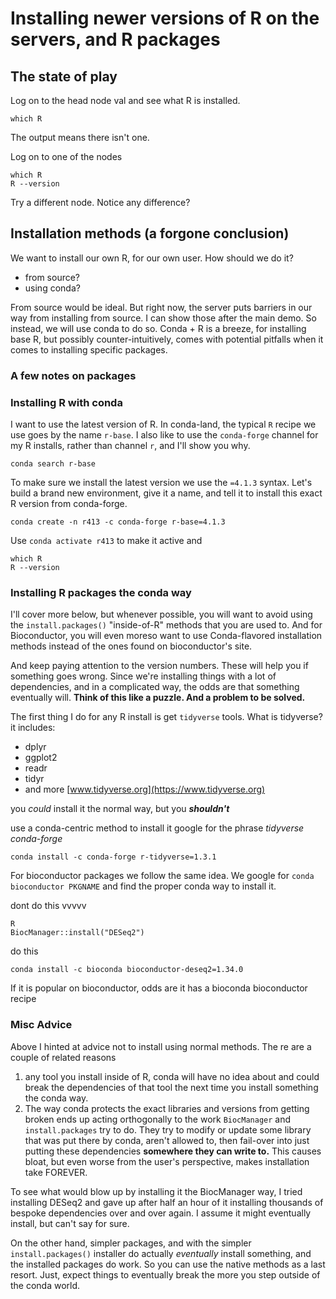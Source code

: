 # Installing newer versions of R on the servers, and R packages

## The state of play

Log on to the head node val and see what R is installed.

```which R```

The output means there isn't one.

Log on to one of the nodes

```
which R
R --version
```

Try a different node. Notice any difference?


## Installation methods (a forgone conclusion)

We want to install our own R, for our own user. How should we do it?

- from source?
- using conda?

From source would be ideal. But right now, the server puts barriers in our way from installing from source. I can show those after the main demo. So instead, we will use conda to do so. Conda + R is a breeze, for installing base R, but possibly counter-intuitively, comes with potential pitfalls when it comes to installing specific packages. 

### A few notes on packages



### Installing R with conda

I want to use the latest version of R. In conda-land, the typical `R` recipe we use goes by the name `r-base`. I also like to use the `conda-forge` channel for my R installs, rather than channel `r`, and I'll show you why.

```
conda search r-base
```

To make sure we install the latest version we use the `=4.1.3` syntax. Let's build a brand new environment, give it a name, and tell it to install this exact R version from conda-forge.

```conda create -n r413 -c conda-forge r-base=4.1.3```

Use `conda activate r413` to make it active and

```
which R
R --version
```

### Installing R packages the conda way

I'll cover more below, but whenever possible, you will want to avoid using the `install.packages()` "inside-of-R" methods that you are used to. And for Bioconductor, you will even moreso want to use Conda-flavored installation methods instead of the ones found on bioconductor's site.



And keep paying attention to the version numbers. These will help you if something goes wrong. Since we're installing things with a lot of dependencies, and in a complicated way, the odds are that something eventually will. **Think of this like a puzzle. And a problem to be solved.**

The first thing I do for any R install is get `tidyverse` tools. What is tidyverse? it includes:

* dplyr
* ggplot2
* readr
* tidyr
* and more [www.tidyverse.org](https://www.tidyverse.org)

you *could* install it the normal way, but you ***shouldn't***

use a conda-centric method to install it
google for the phrase *tidyverse conda-forge*

```
conda install -c conda-forge r-tidyverse=1.3.1
```

For bioconductor packages we follow the same idea. We google for `conda bioconductor PKGNAME` and find the proper conda way to install it.

dont do this
vvvvv

```
R
BiocManager::install("DESeq2")
```

do this


```
conda install -c bioconda bioconductor-deseq2=1.34.0
```

If it is popular on bioconductor, odds are it has a bioconda bioconductor recipe

### Misc Advice

Above I hinted at advice not to install using normal methods. The re are a couple of related reasons
1) any tool you install inside of R, conda will have no idea about and could break the dependencies of that tool the next time you install something the conda way.
2) The way conda protects the exact libraries and versions from getting broken ends up acting orthogonally to the work `BiocManager` and `install.packages` try to do. They try to modify or update some library that was put there by conda, aren't allowed to, then fail-over into just putting these dependencies **somewhere they can write to.** This causes bloat, but even worse from the user's perspective, makes installation take FOREVER. 

To see what would blow up by installing it the BiocManager way, I tried installing DESeq2 and gave up after half an hour of it installing thousands of bespoke dependencies over and over again. I assume it might eventually install, but can't say for sure.

On the other hand, simpler packages, and with the simpler `install.packages()` installer do actually *eventually* install something, and the installed packages do work. So you can use the native methods as a last resort. Just, expect things to eventually break the more you step outside of the conda world.
